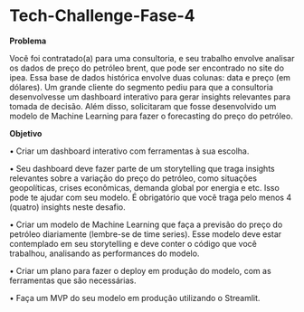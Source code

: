 # Tech-Challenge-Fase-4

**Problema**

Você foi contratado(a) para uma consultoria, e seu trabalho envolve
analisar os dados de preço do petróleo brent, que pode ser encontrado no site
do ipea. Essa base de dados histórica envolve duas colunas: data e preço (em
dólares).
Um grande cliente do segmento pediu para que a consultoria
desenvolvesse um dashboard interativo para gerar insights relevantes para
tomada de decisão. Além disso, solicitaram que fosse desenvolvido um modelo
de Machine Learning para fazer o forecasting do preço do petróleo.

**Objetivo**

• Criar um dashboard interativo com ferramentas à sua escolha.

• Seu dashboard deve fazer parte de um storytelling que traga insights
relevantes sobre a variação do preço do petróleo, como situações
geopolíticas, crises econômicas, demanda global por energia e etc. Isso
pode te ajudar com seu modelo. É obrigatório que você traga pelo menos
4 (quatro) insights neste desafio.


• Criar um modelo de Machine Learning que faça a previsão do preço do
petróleo diariamente (lembre-se de time series). Esse modelo deve estar
contemplado em seu storytelling e deve conter o código que você
trabalhou, analisando as performances do modelo.

• Criar um plano para fazer o deploy em produção do modelo, com as
ferramentas que são necessárias.

• Faça um MVP do seu modelo em produção utilizando o Streamlit.
